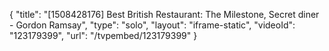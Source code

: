 {
    "title": "[1508428176] Best British Restaurant: The Milestone, Secret diner - Gordon Ramsay",
    "type": "solo",
    "layout": "iframe-static",
    "videoId": "123179399",
    "url": "\/tvpembed\/123179399"
}